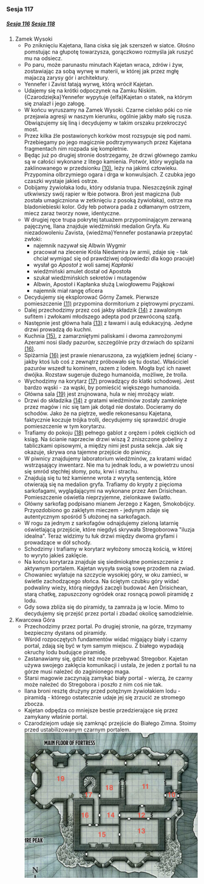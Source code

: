 ### Sesja 117
##### [Sesja 116](#sesja-116) [Sesja 118](#sesja-118)
1. Zamek Wysoki
    - Po zniknięciu Kajetana, Ilana ciska się jak szerszeń w siatce. Głośno pomstując na głupotę towarzysza, gorączkowo rozmyśla jak ruszyć mu na odsiecz.
    - Po paru, może parunastu minutach Kajetan wraca, zdrów i żyw, zostawiając za sobą wyrwę w materii, w której jak przez mgłę majaczą zarysy gór i architektury.
    - Yennefer i Zavist łatają wyrwę, którą wrócił Kajetan.
    - Udajemy się na krótki odpoczynek na Zamku Niskim. {Czarodziejka}Yennefer wypytuje {elfa}Kajetan o statek, na którym się znalazł i jego załogę.
    - W końcu wyruszamy na Zamek Wysoki. Czarne cielsko póki co nie przejawia agresji w naszym kierunku, ogólnie jakby mało się rusza. Obwiązujemy się liną i decydujemy w takim orszaku przekroczyć most.
    - Przez kilka źle postawionych korków most rozsypuje się pod nami. Przebiegamy po jego magicznie podtrzymywanych przez Kajetana fragmentach nim rozpada się kompletnie.
    - Będąc już po drugiej stronie dostrzegamy, że drzwi głównego zamku są w całości wykonane z litego kamienia. Potwór, który wygląda na zaklinowanego w przedsionku [(10)](#sesja-117#mapa), leży na jakimś człowieku. Przypomina olbrzymiego ogara i drga w konwulsjach. Z czubka jego czaszki wystaje jakieś ostrze.
    - Dobijamy żywiołaka lodu, który odsłania trupa. Nieszczęśnik zginął utkwiwszy swój rapier w łbie potwora. Broń jest magiczna (lub została umagiczniona w zetknięciu z posoką żywiołaka), ostrze ma bladoniebieski kolor. Gdy łeb potwora pada z odłamanym ostrzem, miecz zaraz tworzy nowe, identyczne.
    - W drugiej ręce trupa pokrytej tatuażem przypominającym zerwaną pajęczynę, Ilana znajduje wiedźmiński medalion Gryfa. Ku niezadowoleniu Zavista, {wiedźma}Yennefer postanawia przepytać zwłoki:
        - najemnik nazywał się Albwin Wygmir
        - pracował na zlecenie Króla Niedamira (w armii, zdaje się - tak chciał wymigać się od prawdziwej odpowiedzi dla kogo pracuje)
        - wysłał go _Apostoł_ z woli samej _Kapłanki_
        - wiedźmiński amulet dostał od Apostoła
        - szukał wiedźmińskich sekretów i mutagenów
        - Albwin, Apostoł i Kapłanka służą Lwiogłowemu Pająkowi
        - najemnik miał rangę oficera
    - Decydujemy się eksplorować Górny Zamek. Pierwsze pomieszczenie [(11)](#sesja-117#mapa) przypomina dormitorium z piętrowymi pryczami.
    - Dalej przechodzimy przez coś jakby składzik [(14)](#sesja-117#mapa) z zawalonym sufitem i zwłokami młodszego adepta pod przewróconą szafą.
    - Następnie jest główna hala [(13)](#sesja-117#mapa) z ławami i aulą edukacyjną. Jedyne drzwi prowadzą do kuchni.
    - Kuchnia [(15)](#sesja-117#mapa), z zamarzniętymi paliskami i dwoma zamrożonymi Azerami nosi ślady pazurów, szczególnie przy drzwiach do spiżarni [(16)](#sesja-117#mapa).
    - Spiżarnia [(16)](#sesja-117#mapa) jest prawie nienaruszona, za wyjątkiem jednej ściany - jakby ktoś lub coś z zewnątrz próbowało się tu dostać. Właściciel pazurów wszedł tu kominem, razem z lodem. Mogła być ich nawet dwójka. Rozstaw sugeruje dużego humanoida, możliwe, że trolla. 
    - Wychodzimy na korytarz [(17)](#sesja-117#mapa) prowadzący do klatki schodowej. Jest bardzo wąski - za wąski, by pomieścić większego humanoida.
    - Główna sala [(19)](#sesja-117#mapa) jest zrujnowana, hula w niej mrożący wiatr.
    - Drzwi do składzika [(14)](#sesja-117#mapa) z gratami wiedźminów zostały zamknięte przez magów i nic się tam jak dotąd nie dostało. Docieramy do schodów. Jako że na piętrze, wedle rekonesansu Kajetana, faktycznie koczuje trójka trolli, decydujemy się sprawdzić drugie pomieszczenie w tym korytarzu.
    - Trafiamy do pokoju [(18)](#sesja-117#mapa) pełnego gablot z orężem i półek ciężkich od ksiąg. Na ścianie naprzeciw drzwi wiszą 2 zniszczone gobeliny z tabliczkami opisowymi, a między nimi jest pusta sekcja. Jak się okazuje, skrywa ona tajemne przejście do piwnicy.
    - W piwnicy znajdujemy laboratorium wiedźminów, za kratami widać wstrząsający inwentarz. Nie ma tu jednak lodu, a w powietrzu unosi się smród stęchłej słomy, potu, krwi i strachu. 
    - Znajdują się tu też kamienne wrota z wyrytą sentencją, które otwierają się na medalion gryfa. Trafiamy do krypty z pięcioma sarkofagami, wyglądającymi na wykonane przez Aen Drisichean. Pomieszczenie oświetla nieprzyjemne, zielonkawe światło.
    - Główny sarkofag podpisano mianem Jerzego z Kagen, Smokobójcy. Przyozdobiono go zaklętym mieczem - jedynym zdaje się autentycznym spośród 5 ułożonej na sarkofagach.
    - W rogu za jednym z sarkofagów odnajdujemy zieloną latarnię oświetlającą przejście, które niegdyś skrywała Stregoborowa "iluzja idealna". Teraz widzimy tu łuk drzwi między dwoma gryfami i prowadzące w dół schody.
    - Schodzimy i trafiamy w korytarz wyłożony smoczą kością, w której to wyryto jakieś zaklęcie.
    - Na końcu korytarza znajduje się siedmiokątne pomieszczenie z aktywnym portalem. Kajetan wysyła swoją sowę przodem na zwiad.
    - Chowaniec wylatuje na szczycie wysokiej góry, w oku zamieci, w świetle zachodzącego słońca. Na ściętym czubku góry widać podwaliny wieży, którą niegdyś zaczęli budować Aen Drisichean, starą chatkę, zapuszczony ogródek oraz rosnącą powoli piramidę z lodu.
    - Gdy sowa zbliża się do piramidy, ta zamraża ją w locie. Mimo to decydujemy się przejść przez portal i zbadać okolicę samodzielnie.
2. Kwarcowa Góra
    - Przechodzimy przez portal. Po drugiej stronie, na górze, trzymamy bezpieczny dystans od piramidy.
    - Wśród rozpoczętych fundamentów widać migający biały i czarny portal, zdają się być w tym samym miejscu. Z białego wypadają okruchy lodu budujące piramidę.
    - Zastanawiamy się, gdzie też może przebywać Stregobor. Kajetan używa swojego zaklęcia komunikacji i ustala, że jeden z portali tu na górze musi należeć do zaginionego maga.
    - Starsi magowie zaczynają zamykać biały portal - wierzą, że czarny może należeć do Stregobora i poszło z nim coś nie tak.
    - Ilana broni resztę drużyny przed potężnym żywiołakiem lodu - piramidą - którego ostatecznie udaje jej się zrzucić ze stromego zbocza.
    - Kajetan odpędza co mniejsze bestie przedzierające się przez zamykany właśnie portal.
    - Czarodziejom udaje się zamknąć przejście do Białego Zimna. Stoimy przed ustabilizowanym czarnym portalem.
    ![mapaSesja117](https://github.com/nipsufn/dnd-ki/raw/master/img/mapaSesja117.jpg "mapaSesja117")<a id="mapa"></a>